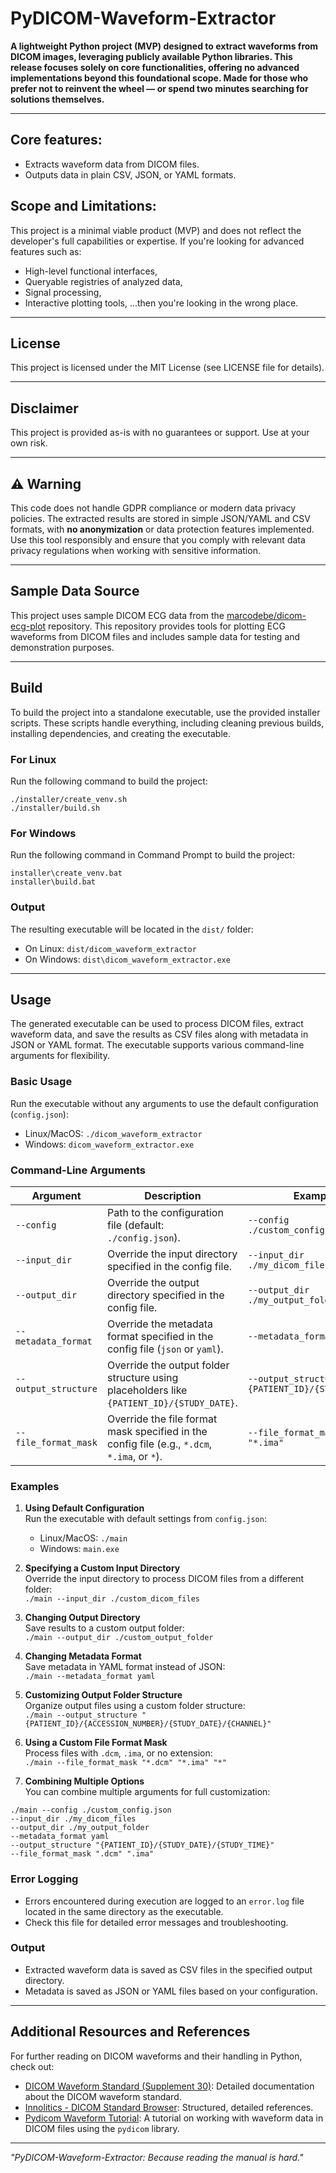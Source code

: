 # PyDICOM-Waveform-Extractor 

**A lightweight Python project (MVP) designed to extract waveforms from DICOM images, leveraging publicly available Python libraries. This release focuses solely on core functionalities, offering no advanced implementations beyond this foundational scope. Made for those who prefer not to reinvent the wheel — or spend two minutes searching for solutions themselves.**

---

## Core features:
- Extracts waveform data from DICOM files.
- Outputs data in plain CSV, JSON, or YAML formats.

## Scope and Limitations:
This project is a minimal viable product (MVP) and does not reflect the developer's full capabilities or expertise. If you're looking for advanced features such as:
- High-level functional interfaces,
- Queryable registries of analyzed data,
- Signal processing,
- Interactive plotting tools,
...then you're looking in the wrong place.

---

## License
This project is licensed under the MIT License (see LICENSE file for details).

---

## Disclaimer
This project is provided as-is with no guarantees or support. Use at your own risk.

---

## ⚠️ Warning

This code does not handle GDPR compliance or modern data privacy policies. The extracted results are stored in simple JSON/YAML and CSV formats, with **no anonymization** or data protection features implemented. Use this tool responsibly and ensure that you comply with relevant data privacy regulations when working with sensitive information.

---

## Sample Data Source

This project uses sample DICOM ECG data from the [marcodebe/dicom-ecg-plot](https://github.com/marcodebe/dicom-ecg-plot) repository. This repository provides tools for plotting ECG waveforms from DICOM files and includes sample data for testing and demonstration purposes.

---

## Build

To build the project into a standalone executable, use the provided installer scripts. These scripts handle everything, including cleaning previous builds, installing dependencies, and creating the executable.

### **For Linux**

Run the following command to build the project:

```
./installer/create_venv.sh
./installer/build.sh
```

### **For Windows**

Run the following command in Command Prompt to build the project:

```
installer\create_venv.bat
installer\build.bat
```

### **Output**

The resulting executable will be located in the `dist/` folder:

- On Linux: `dist/dicom_waveform_extractor`
- On Windows: `dist\dicom_waveform_extractor.exe`

---

## Usage

The generated executable can be used to process DICOM files, extract waveform data, and save the results as CSV files along with metadata in JSON or YAML format. The executable supports various command-line arguments for flexibility.

### **Basic Usage**

Run the executable without any arguments to use the default configuration (`config.json`):

- Linux/MacOS: `./dicom_waveform_extractor`
- Windows: `dicom_waveform_extractor.exe`

### **Command-Line Arguments**

| Argument             | Description                                                                                  | Example                                                                 |
| -------------------- | -------------------------------------------------------------------------------------------- | ----------------------------------------------------------------------- |
| `--config`           | Path to the configuration file (default: `./config.json`).                                   | `--config ./custom_config.json`                                         |
| `--input_dir`        | Override the input directory specified in the config file.                                   | `--input_dir ./my_dicom_files`                                          |
| `--output_dir`       | Override the output directory specified in the config file.                                  | `--output_dir ./my_output_folder`                                       |
| `--metadata_format`  | Override the metadata format specified in the config file (`json` or `yaml`).                | `--metadata_format yaml`                                                |
| `--output_structure` | Override the output folder structure using placeholders like `{PATIENT_ID}/{STUDY_DATE}`.    | `--output_structure "{PATIENT_ID}/{STUDY_DATE}"`                        |
| `--file_format_mask` | Override the file format mask specified in the config file (e.g., `*.dcm`, `*.ima`, or `*`). | `--file_format_mask "*.dcm" "*.ima"`                                    |

### **Examples**

1. **Using Default Configuration**  
   Run the executable with default settings from `config.json`:

   - Linux/MacOS: `./main`
   - Windows: `main.exe`

2. **Specifying a Custom Input Directory**  
   Override the input directory to process DICOM files from a different folder:  
   `./main --input_dir ./custom_dicom_files`

3. **Changing Output Directory**  
   Save results to a custom output folder:  
   `./main --output_dir ./custom_output_folder`

4. **Changing Metadata Format**  
   Save metadata in YAML format instead of JSON:  
   `./main --metadata_format yaml`

5. **Customizing Output Folder Structure**  
   Organize output files using a custom folder structure:  
   `./main --output_structure "{PATIENT_ID}/{ACCESSION_NUMBER}/{STUDY_DATE}/{CHANNEL}"`

6. **Using a Custom File Format Mask**  
   Process files with `.dcm`, `.ima`, or no extension:  
   `./main --file_format_mask "*.dcm" "*.ima" "*"`

7. **Combining Multiple Options**  
   You can combine multiple arguments for full customization:

```
./main --config ./custom_config.json
--input_dir ./my_dicom_files
--output_dir ./my_output_folder
--metadata_format yaml
--output_structure "{PATIENT_ID}/{STUDY_DATE}/{STUDY_TIME}"
--file_format_mask ".dcm" ".ima"
```

### **Error Logging**

- Errors encountered during execution are logged to an `error.log` file located in the same directory as the executable.
- Check this file for detailed error messages and troubleshooting.

### **Output**

- Extracted waveform data is saved as CSV files in the specified output directory.
- Metadata is saved as JSON or YAML files based on your configuration.

---

## Additional Resources and References

For further reading on DICOM waveforms and their handling in Python, check out:

- [DICOM Waveform Standard (Supplement 30)](https://www.dicomstandard.org/News-dir/ftsup/docs/sups/sup30.pdf): Detailed documentation about the DICOM waveform standard.
- [Innolitics - DICOM Standard Browser](https://dicom.innolitics.com/ciods/electrooculogram/waveform/54000100): Structured, detailed references.
- [Pydicom Waveform Tutorial](https://pydicom.github.io/pydicom/dev/tutorials/waveforms.html): A tutorial on working with waveform data in DICOM files using the `pydicom` library.


---
_"PyDICOM-Waveform-Extractor: Because reading the manual is hard."_  
